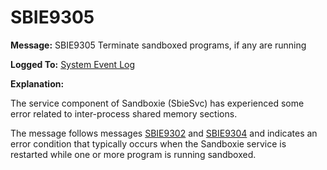 # SBIE9305


**Message:** SBIE9305 Terminate sandboxed programs, if any are running

**Logged To:** [System Event Log](SystemEventLog)

**Explanation:**

The service component of Sandboxie (SbieSvc) has experienced some error related to inter-process shared memory sections.

The message follows messages [SBIE9302](SBIE9302) and [SBIE9304](SBIE9304) and indicates an error condition that typically occurs when the Sandboxie service is restarted while one or more program is running sandboxed.
